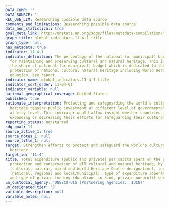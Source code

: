 ```yaml
---
DATA_COMP: ''
DATA_SOURCE: ''
REC_USE_LIM: Researching possible data source
comments_and_limitations: Researching possible data source
data_non_statistical: true
goal_meta_link: http://unstats.un.org/sdgs/files/metadata-compilation/Metadata-Goal-11.pdf
graph_title: global_indicators.11-4-1-title
graph_type: null
has_metadata: true
indicator: 11.4.1
indicator_definition: The percentage of the national (or municipal) budget provided
  for maintaining and preserving cultural and natural heritage. This indicator represents
  the share of national (or municipal) budget which is dedicated to the safeguarding,
  protection of national cultural natural heritage including World Heritage sites.  for
  equation, see report.
indicator_name: global_indicators.11-4-1-title
indicator_sort_order: 11-04-01
indicator_variable: null
national_geographical_coverage: United States
published: true
rationale_interpretation: Protecting and safeguarding the world's cultural and natural
  heritage require public investment at different level of governmental including
  at city level. This indicator would allow insight whether countries are maintaining,
  expanding or decreasing their efforts for safeguarding their cultural natural heritage.
reporting_status: notstarted
sdg_goal: 11
source_active_1: true
source_notes_1: null
source_title_1: null
target: Strengthen efforts to protect and safeguard the world's cultural and natural
  heritage.
target_id: '11.4'
title: Total expenditure (public and private) per capita spent on the preservation,
  protection and conservation of all cultural and natural heritage, by type of heritage
  (cultural, natural, mixed and World Heritage Centre designation), level of government
  (national, regional and local/municipal), type of expenditure (operating expenditure/investment)
  and type of private funding (donations in kind, private nonprofit sector and sponsorship)
un_custodial_agency: 'UNESCO-UIS (Partnering Agencies:  IUCN)'
un_designated_tier: '3'
variable_description: null
variable_notes: null
---
```

